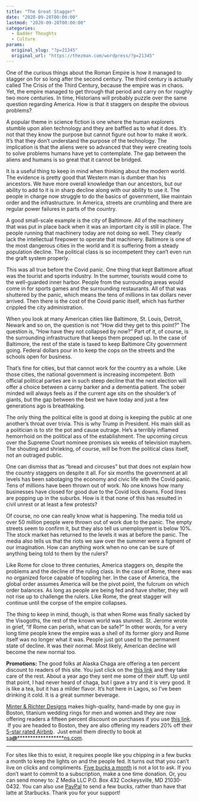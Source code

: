 ```yaml
---
title: "The Great Stagger"
date: "2020-09-28T00:00:00"
lastmod: "2020-09-28T00:00:00"
categories:
  - Badder Thoughts
  - Culture
params:
  original_slug: "?p=21345"
  original_url: "https://thezman.com/wordpress/?p=21345"
---
```


One of the curious things about the Roman Empire is how it managed to
stagger on for so long after the second century. The third century is
actually called The Crisis of the Third Century, because the empire was
in chaos. Yet, the empire managed to get through that period and carry
on for roughly two more centuries. In time, Historians will probably
puzzle over the same question regarding America. How is that it staggers
on despite the obvious problems?

A popular theme in science fiction is one where the human explorers
stumble upon alien technology and they are baffled as to what it does.
It’s not that they know the purpose but cannot figure out how to make it
work. It’s that they don’t understand the purpose of the technology. The
implication is that the aliens were so advanced that they were creating
tools to solve problems humans have yet to contemplate. The gap between
the aliens and humans is so great that it cannot be bridged.

It is a useful thing to keep in mind when thinking about the modern
world. The evidence is pretty good that Western man is dumber than his
ancestors. We have more overall knowledge than our ancestors, but our
ability to add to it is in sharp decline along with our ability to use
it. The people in charge now struggle to do the basics of government,
like maintain order and the infrastructure. In America, streets are
crumbling and there are regular power failures in parts of the country.

A good small-scale example is the city of Baltimore. All of the
machinery that was put in place back when it was an important city is
still in place. The people running that machinery today are not doing so
well. They clearly lack the intellectual firepower to operate that
machinery. Baltimore is one of the most dangerous cities in the world
and it is suffering from a steady population decline. The political
class is so incompetent they can’t even run the graft system properly.

This was all true before the Covid panic. One thing that kept Baltimore
afloat was the tourist and sports industry. In the summer, tourists
would come to the well-guarded inner harbor. People from the surrounding
areas would come in for sports games and the surrounding restaurants.
All of that was shuttered by the panic, which means the tens of millions
in tax dollars never arrived. Then there is the cost of the Covid panic
itself, which has further crippled the city administration.

When you look at many American cities like Baltimore, St. Louis,
Detroit, Newark and so on, the question is not “How did they get to this
point?” The question is, “How have they not collapsed by now?” Part of
it, of course, is the surrounding infrastructure that keeps them propped
up. In the case of Baltimore, the rest of the state is taxed to keep
Baltimore City government going. Federal dollars pour in to keep the
cops on the streets and the schools open for business.

That’s fine for cities, but that cannot work for the country as a whole.
Like those cities, the national government is increasing incompetent.
Both official political parties are in such steep decline that the next
election will offer a choice between a carny barker and a dementia
patient. The sober minded will always feels as if the current age sits
on the shoulder’s of giants, but the gap between the best we have today
and just a few generations ago is breathtaking.

The only thing the political elite is good at doing is keeping the
public at one another’s throat over trivia. This is why Trump in
President. His main skill as a politician is to stir the pot and cause
outrage. He’s a terribly inflamed hemorrhoid on the political ass of the
establishment. The upcoming circus over the Supreme Court nominee
promises six weeks of television mayhem. The shouting and shrieking, of
course, will be from the political class itself, not an outraged public.

One can dismiss that as “bread and circuses” but that does not explain
how the country staggers on despite it all. For six months the
government at all levels has been sabotaging the economy and civic life
with the Covid panic. Tens of millions have been thrown out of work. No
one knows how many businesses have closed for good due to the Covid lock
downs. Food lines are popping up in the suburbs. How is it that none of
this has resulted in civil unrest or at least a few protests?

Of course, no one can really know what is happening. The media told us
over 50 million people were thrown out of work due to the panic. The
empty streets seem to confirm it, but they also tell us unemployment is
below 10%. The stock market has returned to the levels it was at before
the panic. The media also tells us that the riots we saw over the summer
were a figment of our imagination. How can anything work when no one can
be sure of anything being told to them by the rulers?

Like Rome for close to three centuries, America staggers on, despite the
problems and the decline of the ruling class. In the case of Rome, there
was no organized force capable of toppling her. In the case of America,
the global order assumes America will be the pivot point, the fulcrum on
which order balances. As long as people are being fed and have shelter,
they will not rise up to challenge the rulers. Like Rome, the great
stagger will continue until the corpse of the empire collapses.

The thing to keep in mind, though, is that when Rome was finally sacked
by the Visogoths, the rest of the known world was stunned. St. Jerome
wrote in grief, “If Rome can perish, what can be safe?” In other words,
for a very long time people knew the empire was a shell of its former
glory and Rome itself was no longer what it was. People just got used to
the permanent state of decline. It was their normal. Most likely,
American decline will become the new normal too.

**Promotions:** The good folks at Alaska Chaga are offering a ten
percent discount to readers of this site. You just click on the
<a href="https://alaskachaga.us/discount/ZMAN" rel="noopener noreferrer"
target="_blank">this link</a> and they take care of the rest. About a
year ago they sent me some of their stuff. Up until that point, I had
never heard of chaga, but I gave a try and it is very good. It is like a
tea, but it has a milder flavor. It’s hot here in Lagos, so I’ve been
drinking it cold. It is a great summer beverage.

<a href="https://www.minterandrichterdesigns.com/"
rel="noreferrer nofollow noopener" target="_blank">Minter &amp; Richter
Designs</a> makes high-quality, hand-made by one guy in Boston, titanium
wedding rings for men and women and they are now offering readers a
fifteen percent discount on purchases if you use
<a href="https://www.minterandrichterdesigns.com/discount/ZMAN"
rel="noreferrer nofollow noopener" target="_blank">this link</a>. 
 <span class="highlight"><span class="colour"><span class="font"><span class="size">If
you are headed to Boston, they are also offering my readers 20% off
their <a
href="https://www.airbnb.com/users/7988017/listings?user_id=7988017&amp;s=3"
rel="noopener noreferrer" target="_blank">5-star rated Airbnb</a>.  Just
email them directly to book at
<a href="mailto:sa***@*********************ns.com"
data-original-string="ZuXQ9FcfgERVXhC0rQ1f1g==cb7Uj9sHdHdKrVO5fSsDA6A0ZZyJ/f7ies6LfE9y0R3u7QDbSvaug/Skk8a7n4a1vAE"><span
class="apbct-email-encoder"
data-original-string="mSxKxijMBZ6SHZH09komMg==cb7IwVgiPG8iRqmpx9FBHLauspQePhSRc8Vb9zlDnIB20f6njWliG3s4avs6PIVofGt"
title="This contact has been encoded by Anti-Spam by CleanTalk. Click to decode. To finish the decoding make sure that JavaScript is enabled in your browser.">sa<span
class="apbct-blur">***</span>@<span
class="apbct-blur">*********************</span>ns.com</span></a>.</span></span></span></span>

------------------------------------------------------------------------

For sites like this to exist, it requires people like you chipping in a
few bucks a month to keep the lights on and the people fed. It turns out
that you can’t live on clicks and compliments.
<a href="https://www.subscribestar.com/the-z-blog"
rel="noopener noreferrer" target="_blank">Five bucks a month</a> is not
a lot to ask. If you don’t want to commit to a subscription, make a one
time donation. Or, you can send money to: Z Media LLC P.O. Box 432
Cockeysville, MD 21030-0432. You can also use <a
href="https://www.paypal.com/cgi-bin/webscr?cmd=_s-xclick&amp;hosted_button_id=UDAS2Q8JYA6CN&amp;source=url"
rel="noopener noreferrer" target="_blank">PayPal</a> to send a few
bucks, rather than have that latte at Starbucks. Thank you for your
support!
